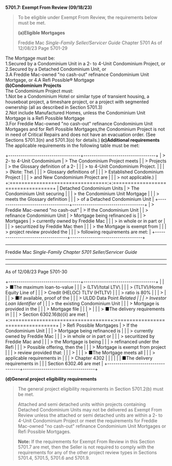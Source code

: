 **5701.7: Exempt From Review (09/18/23)**
>
> To be eligible under Exempt From Review, the requirements below must
> be met.
>
> **(a)Eligible Mortgages**
>
> Freddie Mac *Single-Family Seller/Servicer Guide* Chapter 5701 As of
> 12/08/23 Page 5701-29

The Mortgage must be:\
1.Secured by a Condominium Unit in a 2- to 4-Unit Condominium Project,
or\
2.Secured by a Detached Condominium Unit, or\
3.A Freddie Mac-owned "no cash-out" refinance Condominium Unit Mortgage,
or 4.A Refi Possible® Mortgage\
**(b)Condominium Projects**\
The Condominium Project must:\
1.Not be a Condominium Hotel or similar type of transient housing, a
houseboat project, a timeshare project, or a project with segmented
ownership (all as described in Section 5701.3)\
2.Not include Manufactured Homes, unless the Condominium Unit Mortgage
is a Refi Possible Mortgage\
3.For Freddie Mac-owned "no cash-out" refinance Condominium Unit
Mortgages and for Refi Possible Mortgages,the Condominium Project is not
in need of Critical Repairs and does not have an evacuation order. (See
Sections 5701.3(n) and 5701.3(o) for details.) **(c)Additional
requirements**\
The applicable requirements in the following table must be met:

+-----------------------------------+-----------------------------------+
| > 2- to 4-Unit Condominium        | > The Condominium Project meets   |
| > Projects                        | > the Glossary definition of a 2- |
|                                   | > to 4-Unit Condominium Project.  |
|                                   | > (Note: The\                     |
|                                   | > Glossary definitions of         |
|                                   | > Established Condominium Project |
|                                   | > and New Condominium Project are |
|                                   | > not applicable.)                |
+:=================================:+:==================================+
| Detached Condominium Units        | > The Condominium Unit securing   |
|                                   | > the Condominium Unit Mortgage   |
|                                   | > meets the Glossary definition   |
|                                   | > of a Detached Condominium Unit  |
+-----------------------------------+-----------------------------------+
| > Freddie Mac-owned "no cash-out" | > If the Condominium Unit         |
| > refinance Condominium Unit      | > Mortgage being refinanced is    |
| > Mortgages                       | > currently owned by Freddie Mac  |
|                                   | > in whole or in part or          |
|                                   | > securitized by Freddie Mac then |
|                                   | > the Mortgage is exempt from     |
|                                   | > project review provided the     |
|                                   | > following requirements are met: |
+-----------------------------------+-----------------------------------+

  -----------------------------------------------------------------------
  Freddie Mac *Single-Family          Chapter 5701
  Seller/Servicer Guide*
  ----------------------------------- -----------------------------------

  -----------------------------------------------------------------------

As of 12/08/23 Page 5701-30

+-----------------------------------+-----------------------------------+
|                                   | > ■The maximum loan-to-value      |
|                                   | > (LTV)/total LTV\                |
|                                   | > (TLTV)/Home Equity Line of      |
|                                   | > Credit (HELOC) TLTV (HTLTV)     |
|                                   | > ratio is 80%                    |
|                                   | >                                 |
|                                   | > ■If available, proof of the     |
|                                   | > ULDD Data Point *Related        |
|                                   | > Investor Loan Identifier* of    |
|                                   | > the existing Condominium Unit   |
|                                   | > Mortgage is provided in the     |
|                                   | > Mortgage file                   |
|                                   | >                                 |
|                                   | > ■The delivery requirements in   |
|                                   | > Section 6302.16(b)(ii) are met  |
+:==================================+:==================================+
| > Refi Possible Mortgages         | > If the Condominium Unit         |
|                                   | > Mortgage being refinanced is    |
|                                   | > currently owned by Freddie Mac  |
|                                   | > in whole or in part or          |
|                                   | > securitized by Freddie Mac and  |
|                                   | > the Mortgage is being           |
|                                   | > refinanced under the Refi       |
|                                   | > Possible offering, then the     |
|                                   | > Mortgage is exempt from project |
|                                   | > review provided that:           |
|                                   | >                                 |
|                                   | > ■The Mortgage meets all         |
|                                   | > applicable requirements in      |
|                                   | > Chapter 4302                    |
|                                   |                                   |
|                                   | ■The delivery requirements in     |
|                                   | Section 6302.46 are met           |
+-----------------------------------+-----------------------------------+

**(d)General project eligibility requirements**

> The general project eligibility requirements in Section 5701.2(b) must
> be met.
>
> Attached and semi detached units within projects containing Detached
> Condominium Units may not be delivered as Exempt From Review unless
> the attached or semi detached units are within a 2- to 4-Unit
> Condominium Project or meet the requirements for Freddie Mac-owned "no
> cash-out" refinance Condominium Unit Mortgages or Refi Possible
> Mortgages.
>
> **Note:** If the requirements for Exempt From Review in this Section
> 5701.7 are met, then the Seller is not required to comply with the
> requirements for any of the other project review types in Sections
> 5701.4, 5701.5, 5701.6 and 5701.9.